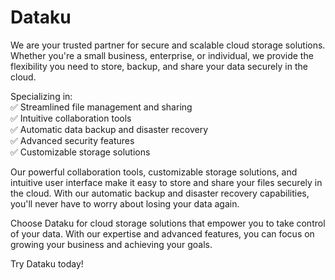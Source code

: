 # Dataku
We are your trusted partner for secure and scalable cloud storage solutions. Whether you're a small business, enterprise, or individual, we provide the flexibility you need to store, backup, and share your data securely in the cloud.

Specializing in:  
✅ Streamlined file management and sharing  
✅ Intuitive collaboration tools  
✅ Automatic data backup and disaster recovery  
✅ Advanced security features  
✅ Customizable storage solutions  

Our powerful collaboration tools, customizable storage solutions, and intuitive user interface make it easy to store and share your files securely in the cloud. With our automatic backup and disaster recovery capabilities, you'll never have to worry about losing your data again.

Choose Dataku for cloud storage solutions that empower you to take control of your data. With our expertise and advanced features, you can focus on growing your business and achieving your goals.

Try Dataku today!

